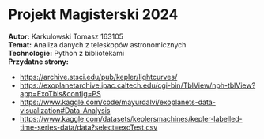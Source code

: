 # Projekt Magisterski 2024  
**Autor:** Karkulowski Tomasz 163105  
**Temat:** Analiza danych z teleskopów astronomicznych  
**Technologie:** Python z bibliotekami  
**Przydatne strony:**  
- https://archive.stsci.edu/pub/kepler/lightcurves/
- https://exoplanetarchive.ipac.caltech.edu/cgi-bin/TblView/nph-tblView?app=ExoTbls&config=PS
- https://www.kaggle.com/code/mayurdalvi/exoplanets-data-visualization#Data-Analysis
- https://www.kaggle.com/datasets/keplersmachines/kepler-labelled-time-series-data/data?select=exoTest.csv
